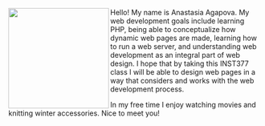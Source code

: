 <p align="left">
  <img src="http://www.centralsquareflorist.com/images/item/zoom_147205z-16101241450.jpg" width="200"/ align="left">

Hello! My name is Anastasia Agapova. My web development goals include learning PHP, being able to conceptualize how dynamic web pages are made, learning how to run a web server, and understanding web development as an integral part of web design. I hope that by taking this INST377 class I will be able to design web pages in a way that considers and works with the web development process.

In my free time I enjoy watching movies and knitting winter accessories. Nice to meet you!
</p>
